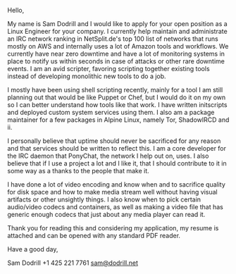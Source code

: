 Hello,

My name is Sam Dodrill and I would like to apply for your open position as a Linux Engineer for your company.  I currently help maintain and administrate an IRC network ranking in NetSplit.de's top 100 list of networks that runs mostly on AWS and internally uses a lot of Amazon tools and workflows.  We currently have near zero downtime and have a lot of monitoring systems in place to notify us within seconds in case of attacks or other rare downtime events.  I am an avid scripter, favoring scripting together existing tools instead of developing monolithic new tools to do a job.

I mostly have been using shell scripting recently, mainly for a tool I am still planning out that would be like Puppet or Chef, but I would do it on my own so I can better understand how tools like that work.  I have written initscripts and deployed custom system services using them. I also am a package maintainer for a few packages in Alpine Linux, namely Tor, ShadowIRCD and ii.

I personally believe that uptime should never be sacrificed for any reason and that services should be written to reflect this.  I am a core developer for the IRC daemon that PonyChat, the network I help out on, uses.  I also believe that if I use a project a lot and I like it, that I should contribute to it in some way as a thanks to the people that make it.

I have done a lot of video encoding and know when and to sacrifice quality for disk space and how to make media stream well without having visual artifacts or other unsightly things. I also know when to pick certain audio/video codecs and containers, as well as making a video file that has generic enough codecs that just about any media player can read it.

Thank you for reading this and considering my application, my resume is attached and can be opened with any standard PDF reader.

Have a good day,

Sam Dodrill
+1 425 221 7761
sam@dodrill.net
